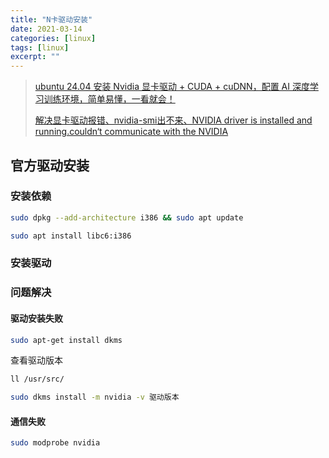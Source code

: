 ```yaml
---
title: "N卡驱动安装"
date: 2021-03-14
categories: [linux]
tags: [linux]
excerpt: ""
---
```


> [ubuntu 24.04 安装 Nvidia 显卡驱动 + CUDA + cuDNN，配置 AI 深度学习训练环境，简单易懂，一看就会！](https://blog.csdn.net/u010912615/article/details/141195878#:~:text=ubuntu%2024.04%20%E5%AE%89%E8%A3%85%20Nvidia%20%E6%98%BE%E5%8D%A1%E9%A9%B1%E5%8A%A8%20%2B%20CUDA%20%2B,%E4%B8%8B%E8%BD%BD%E6%9C%80%E6%96%B0%E7%89%88%E9%A9%B1%E5%8A%A8%20%E5%AE%89%E8%A3%85%E7%BC%96%E8%AF%91%E7%8E%AF%E5%A2%83%20sudo%20apt%20install%20gcc%20make%20%E8%BF%90%E8%A1%8C%E5%AE%89%E8%A3%85%E7%A8%8B%E5%BA%8F)
>
> [解决显卡驱动报错、nvidia-smi出不来、NVIDIA driver is installed and running.couldn‘t communicate with the NVIDIA](https://blog.csdn.net/qq_55957975/article/details/121029606)


## 官方驱动安装



### 安装依赖

```sh
sudo dpkg --add-architecture i386 && sudo apt update

sudo apt install libc6:i386
```

### 安装驱动


### 问题解决

#### 驱动安装失败

```sh
sudo apt-get install dkms
```

查看驱动版本

```sh
ll /usr/src/ 
```

```sh
sudo dkms install -m nvidia -v 驱动版本
```

#### 通信失败

```sh
sudo modprobe nvidia 
```